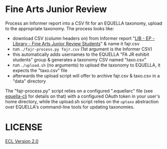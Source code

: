 # Fine Arts Junior Review

Process an Informer report into a CSV fit for an EQUELLA taxonomy, upload to the appropriate taxonomy. The process looks like:

- download CSV (column headers on) from Informer report "[LIB - EP - Library - Fine Arts Junior Review Students](https://vm-informer-01.cca.edu/informer/?locale=en_US#action=ReportRun&reportId=79626253&launch=false)" & name it fajr.csv
- run `./fajr-process.py fajr.csv` (1st argument is the Informer CSV)
- this automatically adds usernames to the EQUELLA "FA JR exhibit students" group & generates a taxonomy CSV named "taxo.csv"
- run `./upload.sh` (no arguments) to upload the taxonomy to EQUELLA, it expects the "taxo.csv" file
- afterwards the upload script will offer to archive fajr.csv & taxo.csv in a "data" directory

The "fajr-process.py" script relies on a configured ".equellarc" file (see [equella-cli](https://github.com/cca/equella_cli) for details on that) with a configured OAuth token in your user's home directory, while the upload.sh script relies on the `uptaxo` abstraction over EQUELLA's command-line tools for updating taxonomies.

# LICENSE

[ECL Version 2.0](https://opensource.org/licenses/ECL-2.0)
